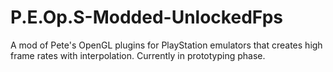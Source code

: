 # P.E.Op.S-Modded-UnlockedFps
A mod of Pete's OpenGL plugins for PlayStation emulators that creates high frame rates with interpolation. Currently in prototyping phase.

